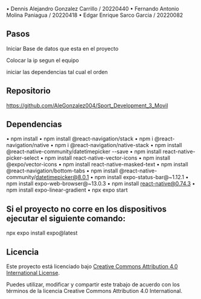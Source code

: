 ﻿• Dennis Alejandro Gonzalez Carrillo / 20220440 
• Fernando Antonio Molina Paniagua / 20220418
• Edgar Enrique Sarco Garcia / 20220082

## Pasos

Iniciar Base de datos que esta en el proyecto

Colocar la ip segun el equipo 

iniciar las dependencias tal cual el orden 


## Repositorio

https://github.com/AleGonzalez004/Sport_Development_3_Movil

## Dependencias

• npm install
• npm install @react-navigation/stack
• npm i @react-navigation/native
• npm i @react-navigation/native-stack
• npm install @react-native-community/datetimepicker --save
• npm install react-native-picker-select
• npm install react-native-vector-icons
• npm install @expo/vector-icons
• npm install react-native-masked-text
• npm install @react-navigation/bottom-tabs
• npm install @react-native-community/datetimepicker@8.0.1
• npm install expo-status-bar@~1.12.1
• npm install expo-web-browser@~13.0.3
• npm install react-native@0.74.3
• npm install expo-linear-gradient
• npx expo start

## Si el proyecto no corre en los dispositivos ejecutar el siguiente comando:

npx expo install expo@latest

## Licencia

Este proyecto está licenciado bajo [Creative Commons Attribution 4.0 International License](https://creativecommons.org/licenses/by/4.0/legalcode).

Puedes utilizar, modificar y compartir este trabajo de acuerdo con los términos de la licencia Creative Commons Attribution 4.0 International.
